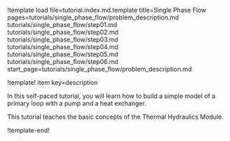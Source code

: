 !template load
  file=tutorial.index.md.template
  title=Single Phase Flow
  pages=tutorials/single_phase_flow/problem_description.md
    tutorials/single_phase_flow/step01.md
    tutorials/single_phase_flow/step02.md
    tutorials/single_phase_flow/step03.md
    tutorials/single_phase_flow/step04.md
    tutorials/single_phase_flow/step05.md
    tutorials/single_phase_flow/step06.md
  start_page=tutorials/single_phase_flow/problem_description.md


!template! item key=description

In this self-paced tutorial, you will learn how to build a simple model of a primary loop with a pump and a heat exchanger.

This tutorial teaches the basic concepts of the Thermal Hydraulics Module.

!template-end!
